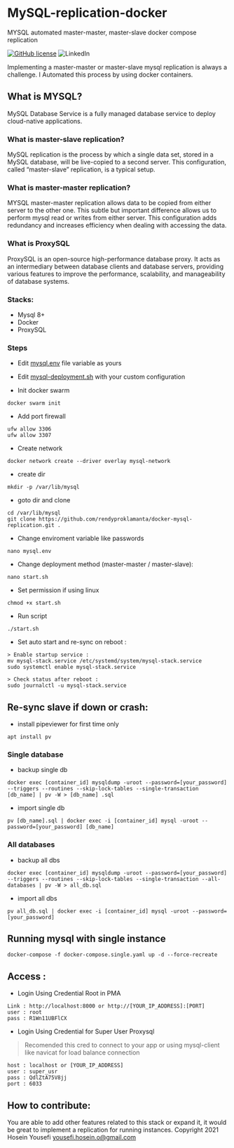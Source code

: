 # MySQL-replication-docker
MYSQL automated master-master, master-slave docker compose replication

[![GitHub license](https://img.shields.io/github/license/hosein-yousefii/MySQL-replication-docker-stack)](https://github.com/hosein-yousefii/MySQL-replication-docker-stack/blob/master/LICENSE)
![LinkedIn](https://shields.io/badge/style-hoseinyousefii-black?logo=linkedin&label=LinkedIn&link=https://www.linkedin.com/in/hoseinyousefi)


Implementing a master-master or master-slave mysql replication is always a challenge. I Automated this process by using docker containers.

## What is MYSQL?

MySQL Database Service is a fully managed database service to deploy cloud-native applications.

### What is master-slave replication?

MySQL replication is the process by which a single data set, stored in a MySQL database, will be live-copied to a second server. This configuration, called “master-slave” replication, is a typical setup.

### What is master-master replication?

MYSQL master-master replication allows data to be copied from either server to the other one. This subtle but important difference allows us to perform mysql read or writes from either server. This configuration adds redundancy and increases efficiency when dealing with accessing the data.

### What is ProxySQL

ProxySQL is an open-source high-performance database proxy. It acts as an intermediary between database clients and database servers, providing various features to improve the performance, scalability, and manageability of database systems.

### Stacks:
- Mysql 8+
- Docker
- ProxySQL

### Steps
- Edit [mysql.env](mysql.env) file variable as yours
- Edit [mysql-deployment.sh](mysql-deployment.sh) with your custom configuration

- Init docker swarm
```
docker swarm init
```

- Add port firewall
```
ufw allow 3306
ufw allow 3307
```

- Create network
```
docker network create --driver overlay mysql-network
```

- create dir
```
mkdir -p /var/lib/mysql
```

- goto dir and clone
```
cd /var/lib/mysql
git clone https://github.com/rendyproklamanta/docker-mysql-replication.git .
```

- Change enviroment variable like passwords
```
nano mysql.env
```

- Change deployment method (master-master / master-slave):
```
nano start.sh
```

- Set permission if using linux
```
chmod +x start.sh
```
- Run script
```
./start.sh
```

- Set auto start and re-sync on reboot :
```
> Enable startup service :
mv mysql-stack.service /etc/systemd/system/mysql-stack.service
sudo systemctl enable mysql-stack.service

> Check status after reboot :
sudo journalctl -u mysql-stack.service
```

## Re-sync slave if down or crash:
- install pipeviewer for first time only
```
apt install pv
```
### Single database
- backup single db
```
docker exec [container_id] mysqldump -uroot --password=[your_password] --triggers --routines --skip-lock-tables --single-transaction [db_name] | pv -W > [db_name] .sql
```
- import single db
```
pv [db_name].sql | docker exec -i [container_id] mysql -uroot --password=[your_password] [db_name]
```

### All databases
- backup all dbs
```
docker exec [container_id] mysqldump -uroot --password=[your_password] --triggers --routines --skip-lock-tables --single-transaction --all-databases | pv -W > all_db.sql
```
- import all dbs
```
pv all_db.sql | docker exec -i [container_id] mysql -uroot --password=[your_password]
```

## Running mysql with single instance
```
docker-compose -f docker-compose.single.yaml up -d --force-recreate
```

## Access :
- Login Using Credential Root in PMA
```
Link : http://localhost:8000 or http://[YOUR_IP_ADDRESS]:[PORT]
user : root
pass : R1Wn11UBFlCX
```

- Login Using Credential for Super User Proxysql 
> Recomended this cred to connect to your app or using mysql-client like navicat for load balance connection
```
host : localhost or [YOUR_IP_ADDRESS]
user : super_usr
pass : QdlZtA75V8jj
port : 6033
```

## How to contribute:
You are able to add other features related to this stack or expand it, it would be great to implement a replication for running instances.
Copyright 2021 Hosein Yousefi <yousefi.hosein.o@gmail.com>
